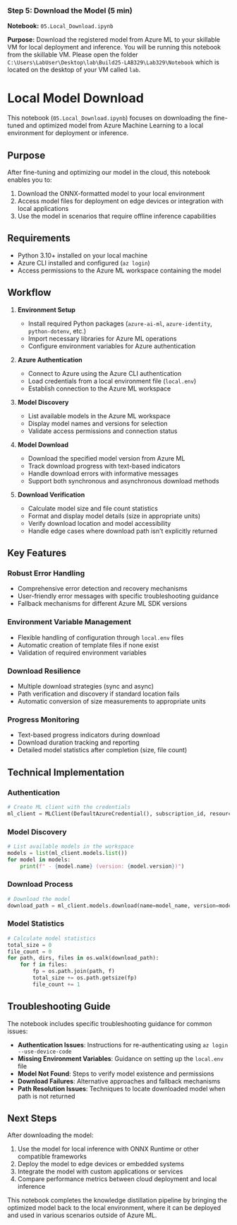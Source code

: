 ### Step 5: Download the Model (5 min)

**Notebook:** `05.Local_Download.ipynb`

**Purpose:** Download the registered model from Azure ML to your skillable VM for local deployment and inference. You will be running this notebook from the skillable VM. Please open the folder `C:\Users\LabUser\Desktop\lab\Build25-LAB329\Lab329\Notebook` which is located on the desktop of your VM called `lab`.

# Local Model Download

This notebook (`05.Local_Download.ipynb`) focuses on downloading the fine-tuned and optimized model from Azure Machine Learning to a local environment for deployment or inference.

## Purpose

After fine-tuning and optimizing our model in the cloud, this notebook enables you to:
1. Download the ONNX-formatted model to your local environment
2. Access model files for deployment on edge devices or integration with local applications
3. Use the model in scenarios that require offline inference capabilities

## Requirements

- Python 3.10+ installed on your local machine
- Azure CLI installed and configured (`az login`)
- Access permissions to the Azure ML workspace containing the model

## Workflow

1. **Environment Setup**
   - Install required Python packages (`azure-ai-ml`, `azure-identity`, `python-dotenv`, etc.)
   - Import necessary libraries for Azure ML operations
   - Configure environment variables for Azure authentication

2. **Azure Authentication**
   - Connect to Azure using the Azure CLI authentication
   - Load credentials from a local environment file (`local.env`)
   - Establish connection to the Azure ML workspace

3. **Model Discovery**
   - List available models in the Azure ML workspace
   - Display model names and versions for selection
   - Validate access permissions and connection status

4. **Model Download**
   - Download the specified model version from Azure ML
   - Track download progress with text-based indicators
   - Handle download errors with informative messages
   - Support both synchronous and asynchronous download methods

5. **Download Verification**
   - Calculate model size and file count statistics
   - Format and display model details (size in appropriate units)
   - Verify download location and model accessibility
   - Handle edge cases where download path isn't explicitly returned

## Key Features

### Robust Error Handling
- Comprehensive error detection and recovery mechanisms
- User-friendly error messages with specific troubleshooting guidance
- Fallback mechanisms for different Azure ML SDK versions

### Environment Variable Management
- Flexible handling of configuration through `local.env` files
- Automatic creation of template files if none exist
- Validation of required environment variables

### Download Resilience
- Multiple download strategies (sync and async)
- Path verification and discovery if standard location fails
- Automatic conversion of size measurements to appropriate units

### Progress Monitoring
- Text-based progress indicators during download
- Download duration tracking and reporting
- Detailed model statistics after completion (size, file count)

## Technical Implementation

### Authentication
```python
# Create ML client with the credentials
ml_client = MLClient(DefaultAzureCredential(), subscription_id, resource_group, workspace)
```

### Model Discovery
```python
# List available models in the workspace
models = list(ml_client.models.list())
for model in models:
    print(f" - {model.name} (version: {model.version})")
```

### Download Process
```python
# Download the model
download_path = ml_client.models.download(name=model_name, version=model_version)
```

### Model Statistics
```python
# Calculate model statistics
total_size = 0
file_count = 0
for path, dirs, files in os.walk(download_path):
    for f in files:
        fp = os.path.join(path, f)
        total_size += os.path.getsize(fp)
        file_count += 1
```

## Troubleshooting Guide

The notebook includes specific troubleshooting guidance for common issues:

- **Authentication Issues**: Instructions for re-authenticating using `az login --use-device-code`
- **Missing Environment Variables**: Guidance on setting up the `local.env` file
- **Model Not Found**: Steps to verify model existence and permissions
- **Download Failures**: Alternative approaches and fallback mechanisms
- **Path Resolution Issues**: Techniques to locate downloaded model when path is not returned

## Next Steps

After downloading the model:

1. Use the model for local inference with ONNX Runtime or other compatible frameworks
2. Deploy the model to edge devices or embedded systems
3. Integrate the model with custom applications or services
4. Compare performance metrics between cloud deployment and local inference

This notebook completes the knowledge distillation pipeline by bringing the optimized model back to the local environment, where it can be deployed and used in various scenarios outside of Azure ML.